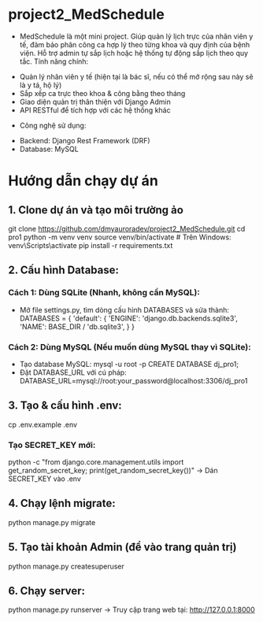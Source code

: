 # project2_MedSchedule
- MedSchedule là một mini project. Giúp quản lý lịch trực của nhân viên y tế, đảm bảo phân công ca hợp lý theo từng khoa và quy định của bệnh viện. Hỗ trợ admin tự sắp lịch hoặc hệ thống tự động sắp lịch theo quy tắc.
Tính năng chính:
* Quản lý nhân viên y tế (hiện tại là bác sĩ, nếu có thể mở rộng sau này sẽ là y tá, hộ lý)
* Sắp xếp ca trực theo khoa & công bằng theo tháng
* Giao diện quản trị thân thiện với Django Admin
* API RESTful để tích hợp với các hệ thống khác
- Công nghệ sử dụng:
* Backend: Django Rest Framework (DRF)
* Database: MySQL
#  Hướng dẫn chạy dự án
## 1. Clone dự án và tạo môi trường ảo
git clone https://github.com/dmyauroradev/project2_MedSchedule.git
cd pro1
python -m venv venv
source venv/bin/activate  # Trên Windows: venv\Scripts\activate
pip install -r requirements.txt

## 2. Cấu hình Database:
### Cách 1: Dùng SQLite (Nhanh, không cần MySQL):
* Mở file settings.py, tìm dòng cấu hình DATABASES và sửa thành:
DATABASES = {
    'default': {
        'ENGINE': 'django.db.backends.sqlite3',
        'NAME': BASE_DIR / 'db.sqlite3',
    }
}

### Cách 2: Dùng MySQL (Nếu muốn dùng MySQL thay vì SQLite):
* Tạo database MySQL:
mysql -u root -p
CREATE DATABASE dj_pro1;
* Đặt DATABASE_URL với cú pháp:
DATABASE_URL=mysql://root:your_password@localhost:3306/dj_pro1

## 3. Tạo & cấu hình .env:
cp .env.example .env
### Tạo SECRET_KEY mới:
python -c "from django.core.management.utils import get_random_secret_key; print(get_random_secret_key())"
-> Dán SECRET_KEY vào .env

## 4. Chạy lệnh migrate:
python manage.py migrate

## 5. Tạo tài khoản Admin (để vào trang quản trị)
python manage.py createsuperuser

## 6. Chạy server:
python manage.py runserver
-> Truy cập trang web tại: http://127.0.0.1:8000
